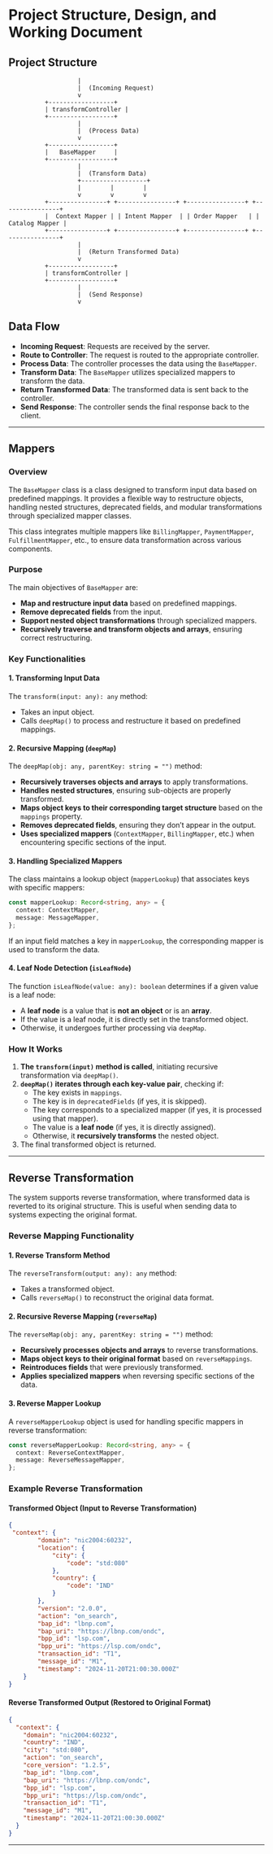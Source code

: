 # Project Structure, Design, and Working Document

## Project Structure

```
                   |
                   |  (Incoming Request)
                   v
          +------------------+
          | transformController |
          +------------------+
                   |
                   |  (Process Data)
                   v
          +------------------+
          |   BaseMapper     |
          +------------------+
                   |
                   |  (Transform Data)
                   +------------------+
                   |        |        |
                   v        v        v
          +----------------+ +----------------+ +----------------+ +----------------+
          |  Context Mapper | | Intent Mapper  | | Order Mapper   | | Catalog Mapper |
          +----------------+ +----------------+ +----------------+ +----------------+
                   |
                   |  (Return Transformed Data)
                   v
          +------------------+
          | transformController |
          +------------------+
                   |
                   |  (Send Response)
                   v
```

## Data Flow
- **Incoming Request**: Requests are received by the server.
- **Route to Controller**: The request is routed to the appropriate controller.
- **Process Data**: The controller processes the data using the `BaseMapper`.
- **Transform Data**: The `BaseMapper` utilizes specialized mappers to transform the data.
- **Return Transformed Data**: The transformed data is sent back to the controller.
- **Send Response**: The controller sends the final response back to the client.

---

## Mappers

### **Overview**
The `BaseMapper` class is a class designed to transform input data based on predefined mappings. It provides a flexible way to restructure objects, handling nested structures, deprecated fields, and modular transformations through specialized mapper classes.

This class integrates multiple mappers like `BillingMapper`, `PaymentMapper`, `FulfillmentMapper`, etc., to ensure data transformation across various components.

### **Purpose**
The main objectives of `BaseMapper` are:
- **Map and restructure input data** based on predefined mappings.
- **Remove deprecated fields** from the input.
- **Support nested object transformations** through specialized mappers.
- **Recursively traverse and transform objects and arrays**, ensuring correct restructuring.

### **Key Functionalities**
#### 1. **Transforming Input Data**
The `transform(input: any): any` method:
- Takes an input object.
- Calls `deepMap()` to process and restructure it based on predefined mappings.

#### 2. **Recursive Mapping (`deepMap`)**
The `deepMap(obj: any, parentKey: string = "")` method:
- **Recursively traverses objects and arrays** to apply transformations.
- **Handles nested structures**, ensuring sub-objects are properly transformed.
- **Maps object keys to their corresponding target structure** based on the `mappings` property.
- **Removes deprecated fields**, ensuring they don’t appear in the output.
- **Uses specialized mappers** (`ContextMapper`, `BillingMapper`, etc.) when encountering specific sections of the input.

#### 3. **Handling Specialized Mappers**
The class maintains a lookup object (`mapperLookup`) that associates keys with specific mappers:
```typescript
const mapperLookup: Record<string, any> = {
  context: ContextMapper,
  message: MessageMapper,
};
```
If an input field matches a key in `mapperLookup`, the corresponding mapper is used to transform the data.

#### 4. **Leaf Node Detection (`isLeafNode`)**
The function `isLeafNode(value: any): boolean` determines if a given value is a leaf node:
- A **leaf node** is a value that is **not an object** or is an **array**.
- If the value is a leaf node, it is directly set in the transformed object.
- Otherwise, it undergoes further processing via `deepMap`.

### **How It Works**
1. **The `transform(input)` method is called**, initiating recursive transformation via `deepMap()`.
2. **`deepMap()` iterates through each key-value pair**, checking if:
   - The key exists in `mappings`.
   - The key is in `deprecatedFields` (if yes, it is skipped).
   - The key corresponds to a specialized mapper (if yes, it is processed using that mapper).
   - The value is a **leaf node** (if yes, it is directly assigned).
   - Otherwise, it **recursively transforms** the nested object.
3. The final transformed object is returned.

---

## **Reverse Transformation**

The system supports reverse transformation, where transformed data is reverted to its original structure. This is useful when sending data to systems expecting the original format.

### **Reverse Mapping Functionality**
#### **1. Reverse Transform Method**
The `reverseTransform(output: any): any` method:
- Takes a transformed object.
- Calls `reverseMap()` to reconstruct the original data format.

#### **2. Recursive Reverse Mapping (`reverseMap`)**
The `reverseMap(obj: any, parentKey: string = "")` method:
- **Recursively processes objects and arrays** to reverse transformations.
- **Maps object keys to their original format** based on `reverseMappings`.
- **Reintroduces fields** that were previously transformed.
- **Applies specialized mappers** when reversing specific sections of the data.

#### **3. Reverse Mapper Lookup**
A `reverseMapperLookup` object is used for handling specific mappers in reverse transformation:
```typescript
const reverseMapperLookup: Record<string, any> = {
  context: ReverseContextMapper,
  message: ReverseMessageMapper,
};
```

### **Example Reverse Transformation**
#### **Transformed Object (Input to Reverse Transformation)**
```json
{
 "context": {
        "domain": "nic2004:60232",
        "location": {
            "city": {
                "code": "std:080"
            },
            "country": {
                "code": "IND"
            }
        },
        "version": "2.0.0",
        "action": "on_search",
        "bap_id": "lbnp.com",
        "bap_uri": "https://lbnp.com/ondc",
        "bpp_id": "lsp.com",
        "bpp_uri": "https://lsp.com/ondc",
        "transaction_id": "T1",
        "message_id": "M1",
        "timestamp": "2024-11-20T21:00:30.000Z"
    }
}
```

#### **Reverse Transformed Output (Restored to Original Format)**
```json
{
  "context": {
    "domain": "nic2004:60232",
    "country": "IND",
    "city": "std:080",
    "action": "on_search",
    "core_version": "1.2.5",
    "bap_id": "lbnp.com",
    "bap_uri": "https://lbnp.com/ondc",
    "bpp_id": "lsp.com",
    "bpp_uri": "https://lsp.com/ondc",
    "transaction_id": "T1",
    "message_id": "M1",
    "timestamp": "2024-11-20T21:00:30.000Z"
  }
}
```

---



